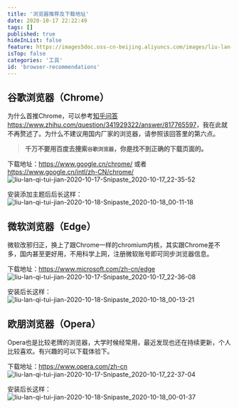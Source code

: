 ```yaml
---
title: '浏览器推荐及下载地址'
date: 2020-10-17 22:22:49
tags: []
published: true
hideInList: false
feature: https://images5doc.oss-cn-beijing.aliyuncs.com/images/liu-lan-qi-tui-jian-2020-10-17-opera-for-desktop.dde8cb6c5023.png
isTop: false
categories: '工具'
id: 'browser-recommendations'
---
```


## 谷歌浏览器（Chrome）

为什么首推Chrome，可以参考[知乎问答](https://www.zhihu.com/question/341929322/answer/817765597)<https://www.zhihu.com/question/341929322/answer/817765597>，我在此就不再赘述了。为什么不建议用国内厂家的浏览器，请参照该回答里的第六点。

> **千万不要用百度去搜索`谷歌浏览器`，你是找不到正确的下载页面的。**

下载地址：<https://www.google.cn/chrome/>
或者<https://www.google.cn/intl/zh-CN/chrome/>
![liu-lan-qi-tui-jian-2020-10-17-Snipaste_2020-10-17_22-35-52](https://images5doc.oss-cn-beijing.aliyuncs.com/images/liu-lan-qi-tui-jian-2020-10-17-Snipaste_2020-10-17_22-35-52.png)

安装添加主题后后长这样：
![liu-lan-qi-tui-jian-2020-10-18-Snipaste_2020-10-18_00-11-18](https://images5doc.oss-cn-beijing.aliyuncs.com/images/liu-lan-qi-tui-jian-2020-10-18-Snipaste_2020-10-18_00-11-18.png)

## 微软浏览器（Edge）

微软改邪归正，换上了跟Chrome一样的chromium内核，其实跟Chrome差不多，国内甚至更好用，不用科学上网，注册微软账号即可同步浏览器信息。

下载地址：<https://www.microsoft.com/zh-cn/edge>
![liu-lan-qi-tui-jian-2020-10-17-Snipaste_2020-10-17_22-36-08](https://images5doc.oss-cn-beijing.aliyuncs.com/images/liu-lan-qi-tui-jian-2020-10-17-Snipaste_2020-10-17_22-36-08.png)

安装后长这样：
![liu-lan-qi-tui-jian-2020-10-18-Snipaste_2020-10-18_00-13-21](https://images5doc.oss-cn-beijing.aliyuncs.com/images/liu-lan-qi-tui-jian-2020-10-18-Snipaste_2020-10-18_00-13-21.png)

## 欧朋浏览器（Opera）

Opera也是比较老牌的浏览器，大学时候经常用，最近发现也还在持续更新，个人比较喜欢。有兴趣的可以下载体验下。

下载地址：<https://www.opera.com/zh-cn>
![liu-lan-qi-tui-jian-2020-10-17-Snipaste_2020-10-17_22-37-04](https://images5doc.oss-cn-beijing.aliyuncs.com/images/liu-lan-qi-tui-jian-2020-10-17-Snipaste_2020-10-17_22-37-04.png)

安装后长这样：
![liu-lan-qi-tui-jian-2020-10-18-Snipaste_2020-10-18_00-01-37](https://images5doc.oss-cn-beijing.aliyuncs.com/images/liu-lan-qi-tui-jian-2020-10-18-Snipaste_2020-10-18_00-01-37.png)
